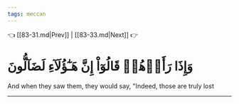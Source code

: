 ```yaml
---
tags: meccan
---
```


👈 [[83-31.md|Prev]] | [[83-33.md|Next]] 👉

# وَإِذَا رَأَوۡهُمۡ قَالُوٓاْ إِنَّ هَـٰٓؤُلَآءِ لَضَآلُّونَ

And when they saw them, they would say, "Indeed, those are truly lost

---


